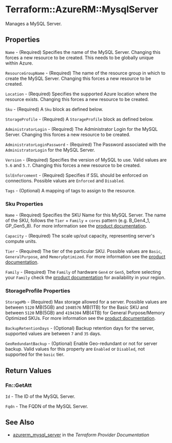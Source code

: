 # Terraform::AzureRM::MysqlServer

Manages a MySQL Server.

## Properties

`Name` - (Required) Specifies the name of the MySQL Server. Changing this forces a new resource to be created. This needs to be globally unique within Azure.

`ResourceGroupName` - (Required) The name of the resource group in which to create the MySQL Server. Changing this forces a new resource to be created.

`Location` - (Required) Specifies the supported Azure location where the resource exists. Changing this forces a new resource to be created.

`Sku` - (Required) A `Sku` block as defined below.

`StorageProfile` - (Required) A `StorageProfile` block as defined below.

`AdministratorLogin` - (Required) The Administrator Login for the MySQL Server. Changing this forces a new resource to be created.

`AdministratorLoginPassword` - (Required) The Password associated with the `AdministratorLogin` for the MySQL Server.

`Version` - (Required) Specifies the version of MySQL to use. Valid values are `5.6` and `5.7`. Changing this forces a new resource to be created.

`SslEnforcement` - (Required) Specifies if SSL should be enforced on connections. Possible values are `Enforced` and `Disabled`.

`Tags` - (Optional) A mapping of tags to assign to the resource.

### Sku Properties

`Name` - (Required) Specifies the SKU Name for this MySQL Server. The name of the SKU, follows the `Tier` + `Family` + `cores` pattern (e.g. B_Gen4_1, GP_Gen5_8). For more information see the [product documentation](https://docs.microsoft.com/en-us/rest/api/mysql/servers/create#sku).

`Capacity` - (Required) The scale up/out capacity, representing server's compute units.

`Tier` - (Required) The tier of the particular SKU. Possible values are `Basic`, `GeneralPurpose`, and `MemoryOptimized`. For more information see the [product documentation](https://docs.microsoft.com/en-us/azure/mysql/concepts-pricing-tiers).

`Family` - (Required) The `Family` of hardware `Gen4` or `Gen5`, before selecting your `Family` check the [product documentation](https://docs.microsoft.com/en-us/azure/mysql/concepts-pricing-tiers#compute-generations-vcores-and-memory) for availability in your region.

### StorageProfile Properties

`StorageMb` - (Required) Max storage allowed for a server. Possible values are between `5120` MB(5GB) and `1048576` MB(1TB) for the Basic SKU and between `5120` MB(5GB) and `4194304` MB(4TB) for General Purpose/Memory Optimized SKUs. For more information see the [product documentation](https://docs.microsoft.com/en-us/rest/api/mysql/servers/create#StorageProfile).

`BackupRetentionDays` - (Optional) Backup retention days for the server, supported values are between `7` and `35` days.

`GeoRedundantBackup` - (Optional) Enable Geo-redundant or not for server backup. Valid values for this property are `Enabled` or `Disabled`, not supported for the `basic` tier.


## Return Values

### Fn::GetAtt

`Id` - The ID of the MySQL Server.

`Fqdn` - The FQDN of the MySQL Server.

## See Also

* [azurerm_mysql_server](https://www.terraform.io/docs/providers/azurerm/r/mysql_server.html) in the _Terraform Provider Documentation_